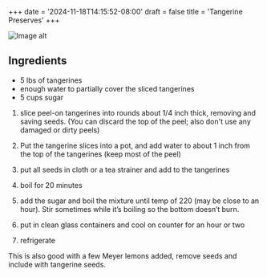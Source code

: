 +++
date = '2024-11-18T14:15:52-08:00'
draft = false
title = 'Tangerine Preserves'
+++

![Image alt](/images/jam.jpg)

## Ingredients

- 5 lbs of tangerines
- enough water to partially cover the sliced tangerines
- 5 cups sugar

1. slice peel-on tangerines into rounds about 1/4 inch thick, removing and saving seeds. (You can discard the top of the peel; also don't use any damaged or dirty peels)

1. Put the tangerine slices into a pot, and add water to about 1 inch from the top of the tangerines (keep most of the peel)

1. put all seeds in cloth or a tea strainer and add to the tangerines

1. boil for 20 minutes

1. add the sugar and boil the mixture until temp of 220 (may be close to an hour). Stir sometimes while it’s boiling so the bottom doesn’t burn.

1. put in clean glass containers and cool on counter for an hour or two

1. refrigerate

This is also good with a few Meyer lemons added, remove seeds and include with tangerine seeds.
